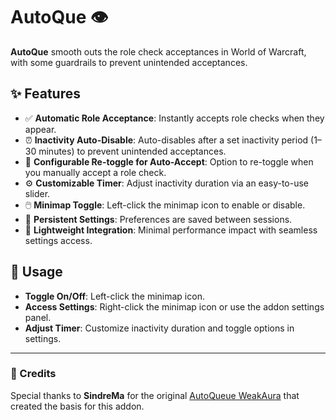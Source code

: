 # AutoQue 👁️

**AutoQue** smooth outs the role check acceptances in World of Warcraft, with some guardrails to prevent unintended acceptances.

## ✨ Features

- ✅ **Automatic Role Acceptance**: Instantly accepts role checks when they appear.
- ⏰ **Inactivity Auto-Disable**: Auto-disables after a set inactivity period (1–30 minutes) to prevent unintended acceptances.
- 🔄 **Configurable Re-toggle for Auto-Accept**: Option to re-toggle when you manually accept a role check.
- ⚙️ **Customizable Timer**: Adjust inactivity duration via an easy-to-use slider.
- 🖱️ **Minimap Toggle**: Left-click the minimap icon to enable or disable.
- 💾 **Persistent Settings**: Preferences are saved between sessions.
- 🧩 **Lightweight Integration**: Minimal performance impact with seamless settings access.

## 📝 Usage

- **Toggle On/Off**: Left-click the minimap icon.
- **Access Settings**: Right-click the minimap icon or use the addon settings panel.
- **Adjust Timer**: Customize inactivity duration and toggle options in settings.

---

### 🙏 Credits

Special thanks to **SindreMa** for the original [AutoQueue WeakAura](https://wago.io/3IxDUtinb) that created the basis for this addon.
